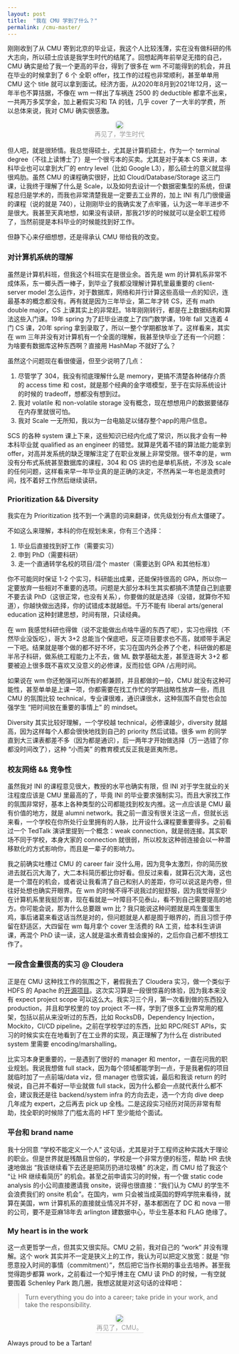 ```yaml
---
layout: post
title:  "我在 CMU 学到了什么？"
permalink: /cmu-master/
---
```


刚刚收到了从 CMU 寄到北京的毕业证，我这个人比较浅薄，实在没有做科研的伟大志向，所以硕士应该是我学生时代的结尾了。回想起两年前举足无措的自己，CMU 确实是给了我一个更高的平台，得到了很多在 wm 不可能得到的机会，并且在毕业的时候拿到了 6 个 全职 offer，找工作的过程也非常顺利，甚至单单用 CMU 这个 title 就可以拿到面试。经济方面，从2020年8月到2021年12月，这一年半也不算拮据，不像在 wm 一样出了车祸连 2500 的 deductible 都拿不出来，一共两万多奖学金，加上暑假实习和 TA 的钱，几乎 cover 了一大半的学费，所以总体来说，我对 CMU 确实很感激。

<center>
    <img style="border-radius: 0.3125em;
    box-shadow: 0 2px 4px 0 rgba(34,36,38,.12),0 2px 10px 0 rgba(34,36,38,.08);" 
    src="/assets/diplomas.JPG">
    <br>
    <div style="color:orange; border-bottom: 1px solid #d9d9d9;
    display: inline-block;
    color: #999;
    padding: 2px;">再见了，学生时代</div>
</center>


但人吧，就是很矫情。我总觉得硕士，尤其是计算机硕士，作为一个 terminal degree（不往上读博士了）是一个很亏本的买卖。尤其是对于美本 CS 来讲，本科毕业也可以拿到大厂的 entry level（比如 Google L3），那么硕士的意义就显得很鸡肋。虽然 CMU 的课程确实很好，比如 Cloud/Database/Storage 这三门课，让我终于理解了什么是 Scale，以及如何去设计一个数据密集型的系统，但课程总归是学术的，而我也非常清楚我是一定要去工业界的，加上 INI 有几门很傻逼的课程（说的就是 740），让刚刚毕业的我确实发了点牢骚，认为这一年半进步不是很大。我甚至天真地想，如果没有读研，那我21岁的时候就可以是全职工程师了，当然前提是本科毕业的时候能找到好工作。

但静下心来仔细想想，还是得承认 CMU 带给我的改变。

### 对计算机系统的理解
虽然是计算机科班，但我这个科班实在是很业余。首先是 wm 的计算机系非常不成体系，东一榔头西一棒子，到毕业了我都没理解计算机里最重要的 client-server model 怎么运作，对于数据库，网络和并行计算这些高级一点的知识，连最基本的概念都没有。再有就是因为三年毕业，第二年才转 CS，还有 math double major，CS 上课其实上的非常赶。18年刚刚转行，都是在上数据结构和算法这些入门课。19年 spring 为了赶毕业进度上了四门数学课，19年 fall 又连着 4 门 CS 课，20年 spring 拿到录取了，所以一整个学期都放羊了。这样看来，其实在 wm 三年并没有对计算机有一个全面的理解，我甚至快毕业了还有一个问题：为啥要有数据库这种东西啊？直接用 HashMap 不就好了么？

虽然这个问题现在看很傻逼，但至少说明了几点：<br>
1. 尽管学了 304，我没有彻底理解什么是 memory，更搞不清楚各种储存介质的 access time 和 cost，就是那个经典的金字塔模型，至于在实际系统设计的时候的 tradeoff，想都没有想到过。
2. 我对 volatile 和 non-volatile storage 没有概念，现在想想用户的数据要储存在内存里就很可怕。
3. 我对 Scale 一无所知，我以为一台电脑足以储存整个app的用户信息。

SCS 的各种 system 课上下来，这些知识已经内化成了常识，所以我才会有一种本科毕业就 qualified as an engineer 的错觉。就算是凭着不错的算法能力能拿到 offer，对高并发系统的缺乏理解注定了在职业发展上非常受限。很不幸的是，wm 没有分布式系统甚至数据库的课程，304 和 OS 讲的也是单机系统，不涉及 scale 的任何问题，这样看来早一年毕业真的是正确的决定，不然再呆一年也是浪费时间，找不着好工作然后继续读研。

### Prioritization && Diversity
我实在为 Prioritization 找不到一个满意的词来翻译，优先级划分有点太僵硬了。

不如这么来理解，本科的你在规划未来，你有三个选择：<br>
1. 毕业后直接找到好工作（需要实习）
2. 申到 PhD（需要科研）
3. 走一个直通转学名校的项目/混个 master（需要达到 GPA 和其他标准）

你不可能同时保证 1-2 个实习，科研能出成果，还能保持很高的 GPA，所以你一定要放弃一些相对不重要的选项。问题是大部分本科生其实都搞不清楚自己到底要不要去读 PhD（这很正常，也没有关系），你要做的就是选择（没错，就算你不知道），你越快做出选择，你的试错成本就越低。千万不能有 liberal arts/general education 这种封建思想，时间有限，只读经典。

在 wm 我感觉科研也得做（说不定能做出点啥牛逼的东西了呢），实习也得找（不然毕业没饭吃），哥大 3+2 总能当个保底吧，反正项目要求也不高，就顺带手满足一下吧。结果就是哪个做的都不好不坏，实习在国内外企养了个老，科研做的都是半吊子科研，做系统工程能力上不去，做 ML 数学基础太差，甚至连哥大 3+2 都要被迫上很多既不喜欢又没意义的必修课，反而拉低 GPA /占用时间。

如果说在 wm 你还勉强可以所有的都兼顾，并且都做的一般，CMU 就没有这种可能性，甚至单单是上课一项，你都需要在找工作忙的学期战略性放弃一些，而且 CMU 的氛围比较 technical，专业课很难，通识课很水，这种氛围不自觉也会加强学生 “把时间放在重要的事情上” 的 mindset。

Diversity 其实比较好理解，一个学校越 technical，必修课越少，diversity 就越高，因为这样每个人都会很快地找到自己的 priority 然后试错。很多 wm 的同学直到大三课表都差不多（因为都是通识），后一两年才开始做选择（万一选错了你都没时间改了），这种 “小而美” 的教育模式反正我是匪夷所思。


### 校友网络 && 竞争性
虽然我对 INI 的课程意见很大，教授的水平也确实有限，但 INI 对于学生就业的关注程度应该是 CMU 里最高的了，毕竟 INI 的毕业要求强制实习。而且大家找工作的氛围非常好，基本上各种类型的公司都能找到校友内推。这一点应该是 CMU 最有价值的地方，就是 alumni network。我之前一直没有很关注这一点，但就长远来看，一个学校在你所处行业里拥有的人脉，比开设什么课程要重要得多。之前看过一个 TedTalk 演讲里提到一个概念：weak connection，就是弱连接。其实职场不同于学校，本身大家的 connection 就很弱，所以校友这种弱连接会以一种潜移默化的方式影响你，而且是一辈子的影响力。

我之前确实吐槽过 CMU 的 career fair 没什么用，因为竞争太激烈，你的简历放进去就石沉大海了，大二本科简历都比你好看。但反过来看，就算石沉大海，这也是一个潜在的机会，或者说让我看清了自己和别人的差距，你可以说这是内卷，但往好处想也确实开眼界。在 wm 的时候不得不说我过的挺舒服，因为我觉得至少在计算机系里我挺厉害，现在看就是一叶障目不见泰山，看不到自己需要提高的地方。你可能会说，那为什么总要跟 wm 比？我只能说这种问题就是鸡生蛋蛋生鸡，事后诸葛来看这话当然是对的，但问题就是人都是囿于眼界的，而且习惯于停留在舒适区，大四留在 wm 每月拿个 cover 生活费的 RA 工资，给本科生讲讲课，再混个 PhD 读一读，这人就是温水煮青蛙会废掉的，之后你自己都不想找工作了。

### 一段含金量很高的实习 @ Cloudera
正是在 CMU 这种找工作的氛围之下，暑假我去了 Cloudera 实习，做一个类似于 HDFS 的 Apache 的[开源项目](https://ozone.apache.org)。这次实习算是一段很惊喜的体验，因为我本来没有 expect project scope 可以这么大。我实习三个月，第一次看到做的东西投入 production，并且和学校里的 toy project 不一样，学到了很多工业界常用的框架，包括以前从来没听过的东西，比如 RocksDB，Dependency Injection，Mockito，CI/CD pipeline。之前在学校学过的东西，比如 RPC/REST APIs，实习的时候实实在在地看到了在工业界的实现，真正理解了为什么在 distributed system 里需要 encoding/marshalling。

比实习本身更重要的，一是遇到了很好的 manager 和 mentor，一直在问我的职业规划。我说我想做 full stack，因为每个领域都能学到一点，于是我暑假的项目就临时加了一点前端/data viz，但 manager 也很实诚，最后和我谈 return 的时候说，自己并不看好一毕业就做 full stack，因为什么都会一点就代表什么都不会，建议我还是往 backend/system infra 的方向去走，选一个方向 dive deep 几年成为 expert，之后再去 pick up 全栈。二是这段实习经历对简历非常有帮助，找全职的时候除了门槛太高的 HFT 至少能给个面试。

### 平台和 brand name
我十分同意 “学校不能定义一个人” 这句话，尤其是对于工程师这种实践大于理论的职业。但是世界就是残酷且世俗的，学校是一个非常方便的标签，帮助 HR 去快速地做出 “我该继续看下去还是把简历扔进垃圾桶” 的决定，而 CMU 给了我这个 “让 HR 继续看简历” 的机会。甚至之前申请实习的时候，有一个做 static code analysis 的小公司直接邀请我 onsite，说得也很直接：“我们认为 CMU 的学生不会浪费我们的 onsite 机会”。在国内，wm 只会被当成英国的野鸡学院来看待，就算在美国，wm 计算机系的直接就业情况并不好，基本都困在了 DC 和 nova 一带的公司，要不是亚麻18年去 arlington 建数据中心，毕业生基本和 FLAG 绝缘了。

### My heart is in the work
这一点更哲学一点，但其实又很实际。CMU 之前，我对自己的 “work” 并没有理解。这个 work 其实并不一定是狭义上的工作，我认为可以把定义放宽：就是 “你愿意投入时间的事情（commitment）”，然后把它当作长期的事业去培养。甚至我觉得跑步都算 work，之前看过一个知乎博主在 CMU 读 PhD 的时候，一有空就要围着 Schenley Park 跑几圈，我想这就是对这句话的诠释吧：
> Turn everything you do into a career; take pride in your work, and take the responsibility.

<center>
    <img style="border-radius: 0.3125em;
    box-shadow: 0 2px 4px 0 rgba(34,36,38,.12),0 2px 10px 0 rgba(34,36,38,.08);" 
    src="/assets/farewell.png">
    <br>
    <div style="color:orange; border-bottom: 1px solid #d9d9d9;
    display: inline-block;
    color: #999;
    padding: 2px;">再见了，CMU。</div>
</center>

Always proud to be a Tartan!
